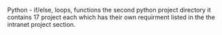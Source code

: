  Python - if/else, loops, functions
the second python project directory
it contains 17 project each which has their own requirment listed in the the intranet project section.
